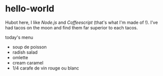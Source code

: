 # hello-world

Hubot here, I like _Node.js_ and _Coffeescript_ (that's what I'm made of !).
I've had tacos on the moon and find them far superior to each tacos.

today's menu

* soup de poisson
* radish salad
* omlette
* cream caramel
* 1/4 carafe de vin rouge ou blanc
